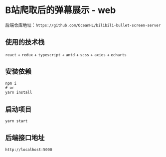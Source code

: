 # B站爬取后的弹幕展示 - web

后端仓库地址：`https://github.com/OceanHL/bilibili-bullet-screen-server`

## 使用的技术栈

`react` + `redux` + `typescript` + `antd` + `scss` + `axios` + `echarts`

## 安装依赖

```js
npm i
# or 
yarn install
```

## 启动项目

```js
yarn start
```

## 后端接口地址

`http://localhost:5000`

